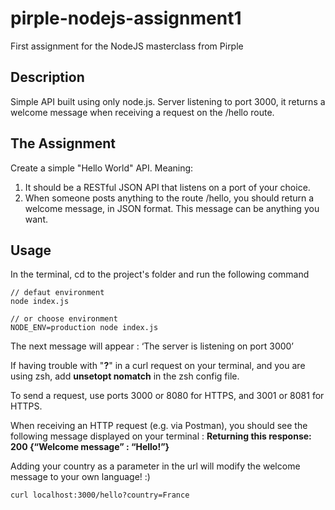 # pirple-nodejs-assignment1
First assignment for the NodeJS masterclass from Pirple

## Description

Simple API built using only node.js. Server listening to port 3000, it returns a welcome message when receiving a request on the /hello route.

## The Assignment

Create a simple "Hello World" API. Meaning:

1. It should be a RESTful JSON API that listens on a port of your choice.
2. When someone posts anything to the route /hello, you should return a welcome message, in JSON format. This message can be anything you want.

## Usage

In the terminal, cd to the project's folder and run the following command

```
// defaut environment
node index.js

// or choose environment
NODE_ENV=production node index.js
```

The next message will appear : ‘The server is listening on port 3000’

If having trouble with "**?**" in a curl request on your terminal, and you are using zsh, add **unsetopt nomatch** in the zsh config file.

To send a request, use ports 3000 or 8080 for HTTPS, and 3001 or 8081 for HTTPS.

When receiving an HTTP request \(e.g. via Postman\), you should see the following message displayed on your terminal : **Returning this response: 200 {“Welcome message” : “Hello!”}**

Adding your country as a parameter in the url will modify the welcome message to your own language! :)

```
curl localhost:3000/hello?country=France
```
